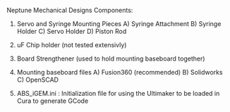 Neptune Mechanical Designs Components:

1) Servo and Syringe Mounting Pieces
  A) Syringe Attachment
  B) Syringe Holder
  C) Servo Holder
  D) Piston Rod
  
2) uF Chip holder (not tested extensivly)

3) Board Strengthener (used to hold mounting baseboard together)

4) Mounting baseboard files
  A) Fusion360 (recommended)
  B) Solidworks
  C) OpenSCAD

5) ABS_iGEM.ini : Initialization file for using the Ultimaker to be loaded in Cura to generate GCode
